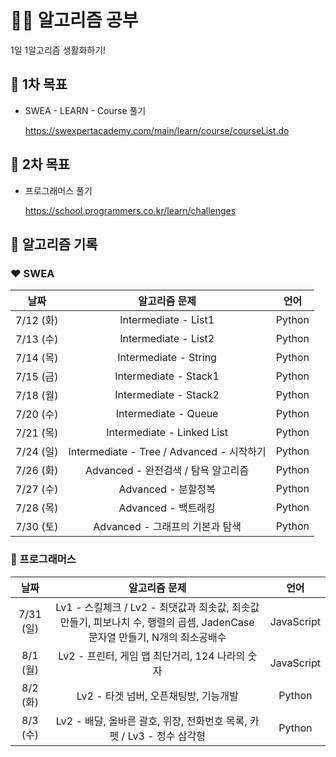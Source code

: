 # 👩‍💻 알고리즘 공부

1일 1알고리즘 생활화하기!

## 📌 1차 목표

- SWEA - LEARN - Course 풀기

  https://swexpertacademy.com/main/learn/course/courseList.do

## 📌 2차 목표

- 프로그래머스 풀기

  https://school.programmers.co.kr/learn/challenges

## 📅 알고리즘 기록

### ❤ SWEA

|   날짜    |               알고리즘 문제               |  언어  |
| :-------: | :---------------------------------------: | :----: |
| 7/12 (화) |           Intermediate - List1            | Python |
| 7/13 (수) |           Intermediate - List2            | Python |
| 7/14 (목) |           Intermediate - String           | Python |
| 7/15 (금) |           Intermediate - Stack1           | Python |
| 7/18 (월) |           Intermediate - Stack2           | Python |
| 7/20 (수) |           Intermediate - Queue            | Python |
| 7/21 (목) |        Intermediate - Linked List         | Python |
| 7/24 (일) | Intermediate - Tree / Advanced - 시작하기 | Python |
| 7/26 (화) |    Advanced - 완전검색 / 탐욕 알고리즘    | Python |
| 7/27 (수) |            Advanced - 분할정복            | Python |
| 7/28 (목) |            Advanced - 백트래킹            | Python |
| 7/30 (토) |      Advanced - 그래프의 기본과 탐색      | Python |

### 🧡 프로그래머스

|   날짜    |                                                       알고리즘 문제                                                        |    언어    |
| :-------: | :------------------------------------------------------------------------------------------------------------------------: | :--------: |
| 7/31 (일) | Lv1 - 스킬체크 / Lv2 - 최댓값과 최솟값, 최솟값 만들기, 피보나치 수, 행렬의 곱셈, JadenCase 문자열 만들기, N개의 최소공배수 | JavaScript |
| 8/1 (월)  |                                      Lv2 - 프린터, 게임 맵 최단거리, 124 나라의 숫자                                       | JavaScript |
| 8/2 (화)  |                                           Lv2 - 타겟 넘버, 오픈채팅방, 기능개발                                            |   Python   |
| 8/3 (수)  |                           Lv2 - 배달, 올바른 괄호, 위장, 전화번호 목록, 카펫 / Lv3 - 정수 삼각형                           |   Python   |

